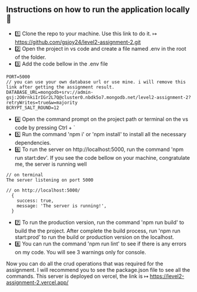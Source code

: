 
  ## Instructions on how to run the application locally 📝  

 * 1️⃣ Clone the repo to your machine. Use this link to do it.
  ↦ https://github.com/gsjoy24/level2-assignment-2.git
 * 2️⃣ Open the project in vs code and create a file named .env in the root of the folder.
 * 3️⃣ Add the code bellow in the .env file
 
 ```
PORT=5000
// you can use your own database url or use mine. i will remove this link after getting the assignment result.
DATABASE_URL=mongodb+srv://admin-gsj:2O0rnkiIrIGr2L7Q@cluster0.nbdk5o7.mongodb.net/level2-assignment-2?retryWrites=true&w=majority
BCRYPT_SALT_ROUND=12
 ```
* 4️⃣ Open the command prompt on the project path or terminal on the vs code by pressing Ctrl + `
* 5️⃣ Run the command 'npm i' or 'npm install' to install all the necessary dependencies.
* 6️⃣ To run the server on http://localhost:5000, run the command 'npm run start:dev'. If you see the code bellow on your machine, congratulate me, the server is running well
```
// on terminal
The server listening on port 5000

// on http://localhost:5000/
  {
    success: true,
    message: 'The server is running!',
  }

```
* 7️⃣ To run the production version, run the command 'npm run build' to build the the project. After complete the build process, run 'npm run start:prod' to run the build or production version on the localhost.
* 8️⃣ You can run the command 'npm run lint' to see if there is any errors on my code. You will see 3 warnings only for console.

Now you can do all the crud operations that was required for the assignment. I will recommend you to see the package.json file to see all the commands.
This server is deployed on vercel, the link is ↦ https://level2-assignment-2.vercel.app/